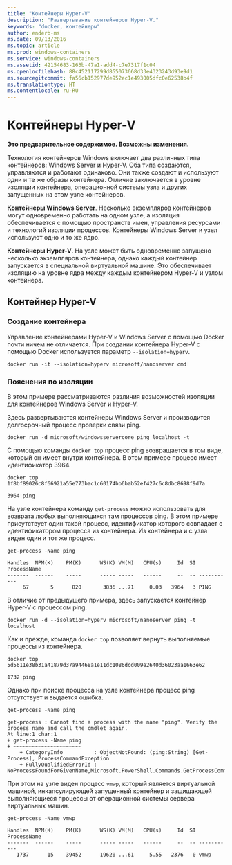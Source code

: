 ```yaml
---
title: "Контейнеры Hyper-V"
description: "Развертывание контейнеров Hyper-V."
keywords: "docker, контейнеры"
author: enderb-ms
ms.date: 09/13/2016
ms.topic: article
ms.prod: windows-containers
ms.service: windows-containers
ms.assetid: 42154683-163b-47a1-add4-c7e7317f1c04
ms.openlocfilehash: 88c452117299d855073668d33e4323243d93e9d1
ms.sourcegitcommit: fa56cb152977de952ec1e493005dfc0e62538b4f
ms.translationtype: HT
ms.contentlocale: ru-RU
---
```

# <a name="hyper-v-containers"></a>Контейнеры Hyper-V

**Это предварительное содержимое. Возможны изменения.** 

Технология контейнеров Windows включает два различных типа контейнеров: Windows Server и Hyper-V. Оба типа создаются, управляются и работают одинаково. Они также создают и используют одни и те же образы контейнера. Отличие заключается в уровне изоляции контейнера, операционной системы узла и других запущенных на этом узле контейнеров.

**Контейнеры Windows Server**. Несколько экземпляров контейнеров могут одновременно работать на одном узле, а изоляция обеспечивается с помощью пространств имен, управления ресурсами и технологий изоляции процессов.  Контейнеры Windows Server и узел используют одно и то же ядро.

**Контейнеры Hyper-V**. На узле может быть одновременно запущено несколько экземпляров контейнера, однако каждый контейнер запускается в специальной виртуальной машине. Это обеспечивает изоляцию на уровне ядра между каждым контейнером Hyper-V и узлом контейнера.

## <a name="hyper-v-container"></a>Контейнер Hyper-V

### <a name="create-container"></a>Создание контейнера

Управление контейнерами Hyper-V и Windows Server с помощью Docker почти ничем не отличается. При создании контейнера Hyper-V с помощью Docker используется параметр `--isolation=hyperv`.

```none
docker run -it --isolation=hyperv microsoft/nanoserver cmd
```

### <a name="isolation-explanation"></a>Пояснения по изоляции

В этом примере рассматриваются различия возможностей изоляции для контейнеров Windows Server и Hyper-V. 

Здесь развертываются контейнеры Windows Server и производится долгосрочный процесс проверки связи ping.

```none
docker run -d microsoft/windowsservercore ping localhost -t
```

С помощью команды `docker top` процесс ping возвращается в том виде, который он имеет внутри контейнера. В этом примере процесс имеет идентификатор 3964.

```none
docker top 1f8bf89026c8f66921a55e773bac1c60174bb6bab52ef427c6c8dbc8698f9d7a

3964 ping
```

На узле контейнера команду `get-process` можно использовать для возврата любых выполняющихся там процессов ping. В этом примере присутствует один такой процесс, идентификатор которого совпадает с идентификатором процесса из контейнера. Из контейнера и с узла виден один и тот же процесс.

```none
get-process -Name ping

Handles  NPM(K)    PM(K)      WS(K) VM(M)   CPU(s)     Id  SI ProcessName
-------  ------    -----      ----- -----   ------     --  -- -----------
     67       5      820       3836 ...71     0.03   3964   3 PING
```

В отличие от предыдущего примера, здесь запускается контейнер Hyper-V с процессом ping. 

```none
docker run -d --isolation=hyperv microsoft/nanoserver ping -t localhost
```

Как и прежде, команда `docker top` позволяет вернуть выполняемые процессы из контейнера.

```none
docker top 5d5611e38b31a41879d37a94468a1e11dc1086dcd009e2640d36023aa1663e62

1732 ping
```

Однако при поиске процесса на узле контейнера процесс ping отсутствует и выдается ошибка.

```none
get-process -Name ping

get-process : Cannot find a process with the name "ping". Verify the process name and call the cmdlet again.
At line:1 char:1
+ get-process -Name ping
+ ~~~~~~~~~~~~~~~~~~~~~~
    + CategoryInfo          : ObjectNotFound: (ping:String) [Get-Process], ProcessCommandException
    + FullyQualifiedErrorId : NoProcessFoundForGivenName,Microsoft.PowerShell.Commands.GetProcessCommand
```

При этом на узле виден процесс `vmwp`, который является виртуальной машиной, инкапсулирующей запущенный контейнер и защищающей выполняющиеся процессы от операционной системы сервера виртуальных машин.

```none
get-process -Name vmwp

Handles  NPM(K)    PM(K)      WS(K) VM(M)   CPU(s)     Id  SI ProcessName
-------  ------    -----      ----- -----   ------     --  -- -----------
   1737      15    39452      19620 ...61     5.55   2376   0 vmwp
```
